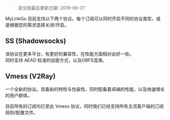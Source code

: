 > 该文档最后更新日期: 2019-06-27

MyLinkGo 目前支持以下两个协议。每个订阅可以同时开启不同的协议类型，或是根据您的需求选择关闭/开启。

## SS (Shadowsocks)

该协议在更多平台，有更好的兼容性，在性能方面相对会好一些。<br/>
同时支持 AEAD 标准的加密方式，以及OBFS混淆。

## Vmess (V2Ray)

一个全新的协议。具备新的特性与伪装性，同时配备着卓越的性能，以及快速增长的用户群体。

目前所有的订阅均已至此 Vmess 协议，同时我们已经支持所有主流客户端的订阅规则/配置文件。

